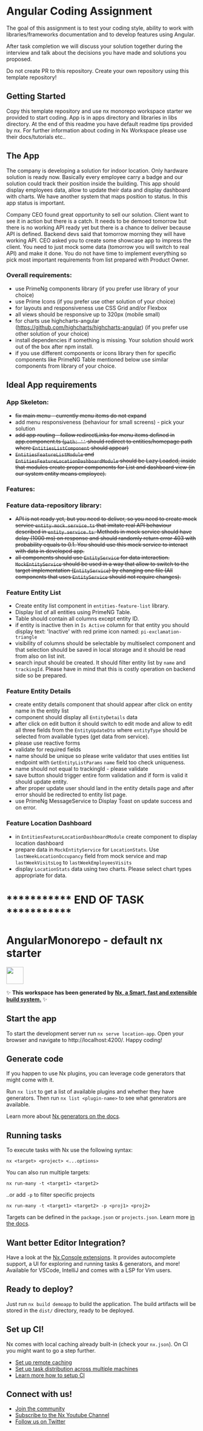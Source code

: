 # Angular Coding Assignment
The goal of this assignment is to test your coding style, ability to work with libraries/frameworks documentation and to develop features using Angular.

After task completion we will discuss your solution together during the interview and talk about the decisions you have made and solutions you proposed.

Do not create PR to this repository. Create your own repository using this template repository!


## Getting Started

Copy this template repository and use nx monorepo workspace starter we provided to start coding. App is in apps directory and libraries in libs directory. At the end of this readme you have default readme tips provided by nx. For further information about coding in Nx Workspace please use their docs/tutorials etc..


## The App
The company is developing a solution for indoor location. Only hardware solution is ready now. Basically every employee carry a badge and our solution could track their position inside the building.
This app should display employees data, allow to update their data and display dashboard with charts. We have another system that maps position to status. In this app status is important.

Company CEO found great opportunity to sell our solution. Client want to see it in action but there is a catch. It needs to be demoed tomorrow but there is no working API ready yet but there is a chance to deliver because API is defined.
Backend devs said that tomorrow morning they will have working API. CEO asked you to create some showcase app to impress the client. You need to just mock some data (tomorrow you will switch to real API) and make it done.
You do not have time to implement everything so pick most important requirements from list prepared with Product Owner.

### Overall requirements:
- use PrimeNg components library (if you prefer use library of your choice)
- use Prime Icons (if you prefer use other solution of your choice)
- for layouts and responsiveness use CSS Grid and/or Flexbox
- all views should be responsive up to 320px (mobile small)
- for charts use highcharts-angular (https://github.com/highcharts/highcharts-angular) (if you prefer use other solution of your choice)
- install dependencies if something is missing. Your solution should work out of the box after npm install.
- if you use different components or icons library then for specific components like PrimeNG Table mentioned below use similar components from library of your choice.


## Ideal App requirements

### App Skeleton:
- ~~fix main menu - currently menu items do not expand~~
- add menu responsiveness (behaviour for small screens) - pick your solution
- ~~add app routing - follow redirectLinks for menu items defined in app.component.ts (`path: ''` should redirect to entities/homepage path where `EntitiesListComponent` should appear)~~
- ~~`EntitiesFeatureListModule` and `EntitiesFeatureLocationDashboardModule` should be Lazy Loaded, inside that modules create proper components for List and dashboard view (in our system entity means employee).~~

### Features:

### Feature data-repository library:
- ~~API is not ready yet, but you need to deliver, so you need to create mock service `entity-mock.service.ts` that imitate real API behaviour described in `entity.service.ts`. Methods in mock service should have delay (1000 ms) on response and should randomly return error 403 with probability equals to 0.1. You should use this mock service to interact with data in developed app.~~
- ~~all components should use `EntityService` for data interaction. `MockEntityService` should be used in a way that allow to switch to the target implementation (`EntityService`) by changing one file (All components that uses `EntityService` should not require changes).~~

### Feature Entity List
- Create entity list component in `entities-feature-list` library.
- Display list of all entities using PrimeNG Table.
- Table should contain all columns except entity ID.
- if entity is inactive then in `Is Active` column for that entity you should display text: 'Inactive' with red prime icon named: `pi-exclamation-triangle`
- visibility of columns should be selectable by multiselect component and that selection should be saved in local storage and it should be read from also on list init.
- search input should be created. It should filter entity list by `name` and `trackingId`. Please have in mind that this is costly operation on backend side so be prepared.

### Feature Entity Details
- create entity details component that should appear after click on entity name in the entity list
- component should display all `EntityDetails` data
- after click on edit button it should switch to edit mode and allow to edit all three fields from the `EntityUpdateDto` where `entityType` should be selected from available types (get data from service).
- please use reactive forms
- validate for required fields
- name should be unique so please write validator that uses entities list endpoint with `GetEntityListParams` `name` field too check uniqueness.
- name should not equal to trackingId - please validate
- save button should trigger entire form validation and if form is valid it should update entity.
- after proper update user should land in the entity details page and after error should be redirected to entity list page.
- use PrimeNg MessageService to Display Toast on update success and on error.

### Feature Location Dashboard
- in `EntitiesFeatureLocationDashboardModule` create component to display location dashboard
- prepare data in `MockEntityService` for `LocationStats`. Use `lastWeekLocationOccupancy` field from mock service and map `lastWeekVisitsLog` to `lastWeekEmployeesVisits`
- display `LocationStats` data using two charts. Please select chart types appropriate for data.


# *********** END OF TASK ***********


# AngularMonorepo - default nx starter

<a alt="Nx logo" href="https://nx.dev" target="_blank" rel="noreferrer"><img src="https://raw.githubusercontent.com/nrwl/nx/master/images/nx-logo.png" width="45"></a>

✨ **This workspace has been generated by [Nx, a Smart, fast and extensible build system.](https://nx.dev)** ✨


## Start the app

To start the development server run `nx serve location-app`. Open your browser and navigate to http://localhost:4200/. Happy coding!


## Generate code

If you happen to use Nx plugins, you can leverage code generators that might come with it.

Run `nx list` to get a list of available plugins and whether they have generators. Then run `nx list <plugin-name>` to see what generators are available.

Learn more about [Nx generators on the docs](https://nx.dev/plugin-features/use-code-generators).

## Running tasks

To execute tasks with Nx use the following syntax:

```
nx <target> <project> <...options>
```

You can also run multiple targets:

```
nx run-many -t <target1> <target2>
```

..or add `-p` to filter specific projects

```
nx run-many -t <target1> <target2> -p <proj1> <proj2>
```

Targets can be defined in the `package.json` or `projects.json`. Learn more [in the docs](https://nx.dev/core-features/run-tasks).

## Want better Editor Integration?

Have a look at the [Nx Console extensions](https://nx.dev/nx-console). It provides autocomplete support, a UI for exploring and running tasks & generators, and more! Available for VSCode, IntelliJ and comes with a LSP for Vim users.

## Ready to deploy?

Just run `nx build demoapp` to build the application. The build artifacts will be stored in the `dist/` directory, ready to be deployed.

## Set up CI!

Nx comes with local caching already built-in (check your `nx.json`). On CI you might want to go a step further.

- [Set up remote caching](https://nx.dev/core-features/share-your-cache)
- [Set up task distribution across multiple machines](https://nx.dev/core-features/distribute-task-execution)
- [Learn more how to setup CI](https://nx.dev/recipes/ci)

## Connect with us!

- [Join the community](https://nx.dev/community)
- [Subscribe to the Nx Youtube Channel](https://www.youtube.com/@nxdevtools)
- [Follow us on Twitter](https://twitter.com/nxdevtools)
